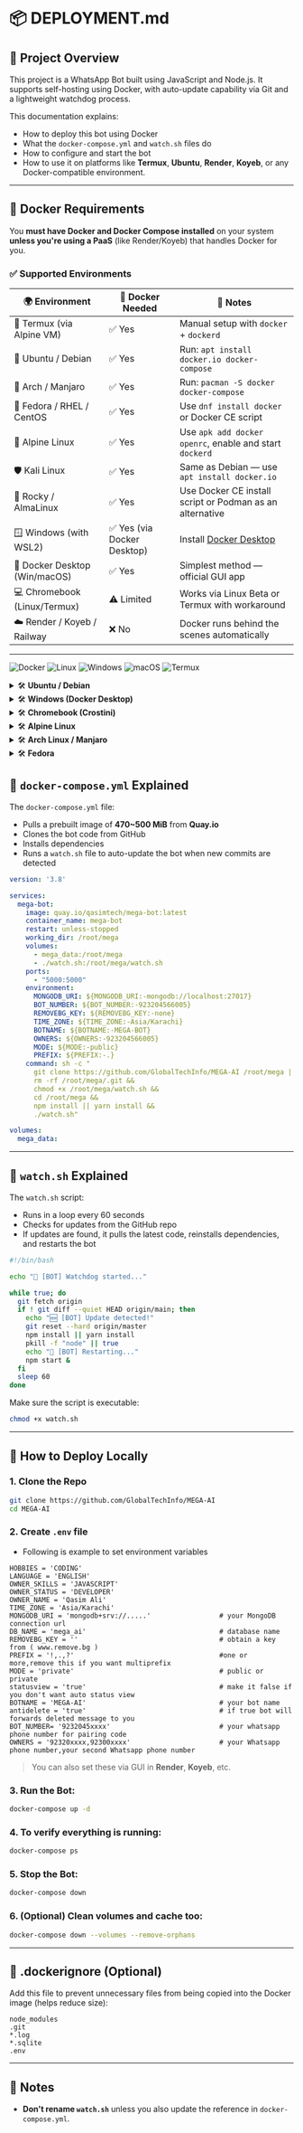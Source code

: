 
# 📦 DEPLOYMENT.md

## 🧠 Project Overview

This project is a WhatsApp Bot built using JavaScript and Node.js. It supports self-hosting using Docker, with auto-update capability via Git and a lightweight watchdog process.

This documentation explains:

- How to deploy this bot using Docker
- What the `docker-compose.yml` and `watch.sh` files do
- How to configure and start the bot
- How to use it on platforms like **Termux**, **Ubuntu**, **Render**, **Koyeb**, or any Docker-compatible environment.

---

## 🐳 Docker Requirements

You **must have Docker and Docker Compose installed** on your system **unless you're using a PaaS** (like Render/Koyeb) that handles Docker for you.

### ✅ Supported Environments

| 🌍 Environment                | 🐳 Docker Needed | 📌 Notes                                                                 |
|------------------------------|------------------|-------------------------------------------------------------------------|
| 📱 Termux (via Alpine VM) | ✅ Yes           | Manual setup with `docker` + `dockerd`     |
| 🐧 Ubuntu / Debian            | ✅ Yes           | Run: `apt install docker.io docker-compose`                            |
| 🧱 Arch / Manjaro             | ✅ Yes           | Run: `pacman -S docker docker-compose`                                 |
| 🔧 Fedora / RHEL / CentOS     | ✅ Yes           | Use `dnf install docker` or Docker CE script                           |
| 🧊 Alpine Linux               | ✅ Yes           | Use `apk add docker openrc`, enable and start `dockerd`                |
| 🛡️ Kali Linux                | ✅ Yes           | Same as Debian — use `apt install docker.io`                           |
| 🐘 Rocky / AlmaLinux          | ✅ Yes           | Use Docker CE install script or Podman as an alternative               |
| 🪟 Windows (with WSL2)        | ✅ Yes (via Docker Desktop) | Install [Docker Desktop](https://www.docker.com/products/docker-desktop/) |
| 🧩 Docker Desktop (Win/macOS) | ✅ Yes           | Simplest method — official GUI app                                     |
| 💻 Chromebook (Linux/Termux)  | ⚠️ Limited       | Works via Linux Beta or Termux with workaround                   |
| ☁️ Render / Koyeb / Railway   | ❌ No            | Docker runs behind the scenes automatically                           |

---
![Docker](https://img.shields.io/badge/Works%20with-Docker-blue?logo=docker)
![Linux](https://img.shields.io/badge/Linux-Supported-success?logo=linux)
![Windows](https://img.shields.io/badge/Windows-Supported-success?logo=windows)
![macOS](https://img.shields.io/badge/macOS-Supported-success?logo=apple)
![Termux](https://img.shields.io/badge/Termux-Tested-yellow?logo=termux)

</details> <details> <summary>🛠 <strong>Ubuntu / Debian</strong></summary>

  ```bash
sudo apt update
sudo apt install docker.io docker-compose -y
sudo systemctl enable --now docker
```

</details> <details> <summary>🛠 <strong>Windows (Docker Desktop)</strong></summary>
  
- Download from: https://www.docker.com/products/docker-desktop

- Enable WSL2 backend during installation

- Run docker --version to verify setup

- Use PowerShell or WSL for Compose commands

</details> <details> <summary>🛠 <strong>Chromebook (Crostini)</strong></summary>

  ```bash
# Inside Crostini Linux terminal
sudo apt update
sudo apt install docker.io docker-compose -y
sudo usermod -aG docker $USER
newgrp docker
  ```
</details> <details>
<summary>🛠 <strong>Alpine Linux</strong></summary>

```bash
# Alpine setup
apk update
apk add docker docker-cli docker-compose-plugin openrc

# Enable Docker to run at boot
rc-update add docker boot
service docker start

# Optional: allow non-root access
addgroup $USER docker
newgrp docker
```
</details> <details> <summary>🛠 <strong>Arch Linux / Manjaro</strong></summary>

  ```bash
# Arch / Manjaro setup
sudo pacman -Syu docker docker-compose
# Enable and start Docker
sudo systemctl enable --now docker
# Optional: add current user to docker group
sudo usermod -aG docker $USER
newgrp docker
```
</details> <details> <summary>🛠 <strong>Fedora</strong></summary>

  ```bash
# Fedora setup
sudo dnf -y install dnf-plugins-core
sudo dnf config-manager \
    --add-repo https://download.docker.com/linux/fedora/docker-ce.repo
sudo dnf install -y docker-ce docker-ce-cli containerd.io docker-compose-plugin
# Start and enable Docker
sudo systemctl enable --now docker
# Optional: add current user to docker group
sudo usermod -aG docker $USER
newgrp docker
```
</details>

## 🔧 `docker-compose.yml` Explained

The `docker-compose.yml` file:

- Pulls a prebuilt image of **470~500 MiB** from **Quay.io**
- Clones the bot code from GitHub
- Installs dependencies
- Runs a `watch.sh` file to auto-update the bot when new commits are detected

```yaml
version: '3.8'

services:
  mega-bot:
    image: quay.io/qasimtech/mega-bot:latest
    container_name: mega-bot
    restart: unless-stopped
    working_dir: /root/mega
    volumes:
      - mega_data:/root/mega
      - ./watch.sh:/root/mega/watch.sh
    ports:
      - "5000:5000"
    environment:
      MONGODB_URI: ${MONGODB_URI:-mongodb://localhost:27017}
      BOT_NUMBER: ${BOT_NUMBER:-923204566005}
      REMOVEBG_KEY: ${REMOVEBG_KEY:-none}
      TIME_ZONE: ${TIME_ZONE:-Asia/Karachi}
      BOTNAME: ${BOTNAME:-MEGA-BOT}
      OWNERS: ${OWNERS:-923204566005}
      MODE: ${MODE:-public}
      PREFIX: ${PREFIX:-.}
    command: sh -c "
      git clone https://github.com/GlobalTechInfo/MEGA-AI /root/mega || true &&
      rm -rf /root/mega/.git &&
      chmod +x /root/mega/watch.sh &&
      cd /root/mega &&
      npm install || yarn install &&
      ./watch.sh"

volumes:
  mega_data:
```

---

## 🔁 `watch.sh` Explained

The `watch.sh` script:

- Runs in a loop every 60 seconds
- Checks for updates from the GitHub repo
- If updates are found, it pulls the latest code, reinstalls dependencies, and restarts the bot

```bash
#!/bin/bash

echo "🔄 [BOT] Watchdog started..."

while true; do
  git fetch origin
  if ! git diff --quiet HEAD origin/main; then
    echo "🆕 [BOT] Update detected!"
    git reset --hard origin/master
    npm install || yarn install
    pkill -f "node" || true
    echo "🔁 [BOT] Restarting..."
    npm start &
  fi
  sleep 60
done
```

Make sure the script is executable:

```bash
chmod +x watch.sh
```
---

## 🚀 How to Deploy Locally

### 1. Clone the Repo

```bash
git clone https://github.com/GlobalTechInfo/MEGA-AI
cd MEGA-AI
```

### 2. Create `.env` file

- Following is example to set environment variables
```env
HOBBIES = 'CODING'
LANGUAGE = 'ENGLISH'
OWNER_SKILLS = 'JAVASCRIPT'
OWNER_STATUS = 'DEVELOPER'
OWNER_NAME = 'Qasim Ali'
TIME_ZONE = 'Asia/Karachi'
MONGODB_URI = 'mongodb+srv://.....'                 # your MongoDB connection url
DB_NAME = 'mega_ai'                                 # database name
REMOVEBG_KEY = ''                                   # obtain a key from ( www.remove.bg )
PREFIX = '!,.,?'                                    #one or more,remove this if you want multiprefix
MODE = 'private'                                    # public or private
statusview = 'true'                                 # make it false if you don't want auto status view
BOTNAME = 'MEGA-AI'                                 # your bot name
antidelete = 'true'                                 # if true bot will forwards deleted message to you
BOT_NUMBER= '9232045xxxx'                           # your whatsapp phone number for pairing code
OWNERS = '92320xxxx,92300xxxx'                      # your Whatsapp phone number,your second Whatsapp phone number
```

> You can also set these via GUI in **Render**, **Koyeb**, etc.

### 3. Run the Bot:

```bash
docker-compose up -d
```
### 4. To verify everything is running:

```bash
docker-compose ps
```
### 5. Stop the Bot:

```bash
docker-compose down
```
### 6. (Optional) Clean volumes and cache too:
```bash
docker-compose down --volumes --remove-orphans
```
---

## 📃 .dockerignore (Optional)

Add this file to prevent unnecessary files from being copied into the Docker image (helps reduce size):

```
node_modules
.git
*.log
*.sqlite
.env
```
---

## 🧠 Notes

- **Don't rename `watch.sh`** unless you also update the reference in `docker-compose.yml`.
